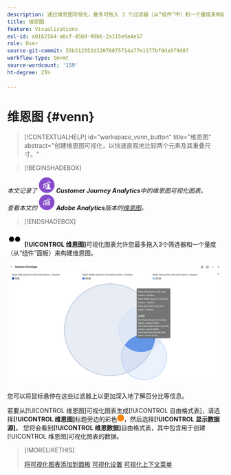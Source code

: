 ```yaml
---
description: 通过维恩图可视化，最多可拖入 3 个过滤器（从“组件”中）和一个量度来构建维恩图。
title: 维恩图
feature: Visualizations
exl-id: a0162164-a0cf-45b9-99b6-2a115e9a4e57
role: User
source-git-commit: 55b312552d32070875714a77e1177bf0da5f9d87
workflow-type: tm+mt
source-wordcount: '159'
ht-degree: 25%

---
```


# 维恩图 {#venn}

<!-- markdownlint-disable MD034 -->

>[!CONTEXTUALHELP]
>id="workspace_venn_button"
>title="维恩图"
>abstract="创建维恩图可视化，以快速直观地比较两个元素及其重叠尺寸。"

<!-- markdownlint-enable MD034 -->


>[!BEGINSHADEBOX]

_本文记录了_ ![CustomerJourneyAnalytics](/help/assets/icons/CustomerJourneyAnalytics.svg) _**Customer Journey Analytics**&#x200B;中的维恩图可视化图表。_<br/>_查看本文的_ ![AdobeAnalytics](/help/assets/icons/AdobeAnalytics.svg) _**Adobe Analytics**&#x200B;版本的[维恩图](https://experienceleague.adobe.com/en/docs/analytics/analyze/analysis-workspace/visualizations/venn)。_

>[!ENDSHADEBOX]


![类型](/help/assets/icons/TwoDots.svg) **[!UICONTROL 维恩图]**&#x200B;可视化图表允许您最多拖入3个筛选器和一个量度（从“组件”面板）来构建维恩图。

![包含三个筛选器的维恩图可视化图表。](assets/venn.png)

您可以将鼠标悬停在这些过滤器上以更加深入地了解百分比等信息。

若要从[!UICONTROL 维恩图]可视化图表生成[!UICONTROL 自由格式表]，请选择&#x200B;**[!UICONTROL 维恩图]**&#x200B;标题旁边的彩色![StatusOrange](/help/assets/icons/StatusOrange.svg)，然后选择&#x200B;**[!UICONTROL 显示数据源]**。 您将会看到&#x200B;**[!UICONTROL 维恩数据]**&#x200B;自由格式表，其中包含用于创建[!UICONTROL 维恩图]可视化图表的数据。

<!--
To normalize the Venn diagram (take the size out of it), go select ![Setting](/help/assets/icons/Setting.svg) and select **[!UICONTROL Normalization]**.

![Visualization Settings option for Visualization type: Venn diagram.](assets/normalization.png)

-->

>[!MORELIKETHIS]
>
>[将可视化图表添加到面板](/help/analysis-workspace/visualizations/freeform-analysis-visualizations.md#add-visualizations-to-a-panel)
>[可视化设置](/help/analysis-workspace/visualizations/freeform-analysis-visualizations.md#settings)
>[可视化上下文菜单](/help/analysis-workspace/visualizations/freeform-analysis-visualizations.md#context-menu)
>

